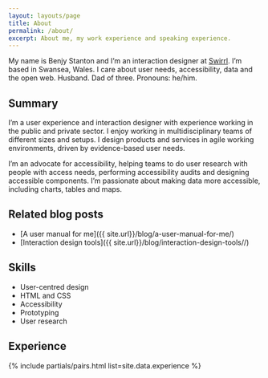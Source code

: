 ```yaml
---
layout: layouts/page
title: About
permalink: /about/
excerpt: About me, my work experience and speaking experience.
---
```


<p class="lede">My name is Benjy Stanton and I’m an interaction designer at <a href="http://www.swirrl.com/" aria-label="Swirl">Swirrl</a>. I’m based in Swansea, Wales. I care about user needs, accessibility, data and the open web. Husband. Dad of three. Pronouns: he/him.</p>

## Summary

I’m a user experience and interaction designer with experience working in the public and private sector. I enjoy working in multidisciplinary teams of different sizes and setups. I design products and services in agile working environments, driven by evidence-based user needs.

I’m an advocate for accessibility, helping teams to do user research with people with access needs, performing accessibility audits and designing accessible components. I’m passionate about making data more accessible, including charts, tables and maps.

## Related blog posts

- [A user manual for me]({{ site.url}}/blog/a-user-manual-for-me/)
- [Interaction design tools]({{ site.url}}/blog/interaction-design-tools//)

## Skills

- User-centred design
- HTML and CSS
- Accessibility
- Prototyping
- User research

## Experience

{% include partials/pairs.html list=site.data.experience %}

<!-- ## Speaking

{% include partials/pairs.html list=site.data.speaking %} -->